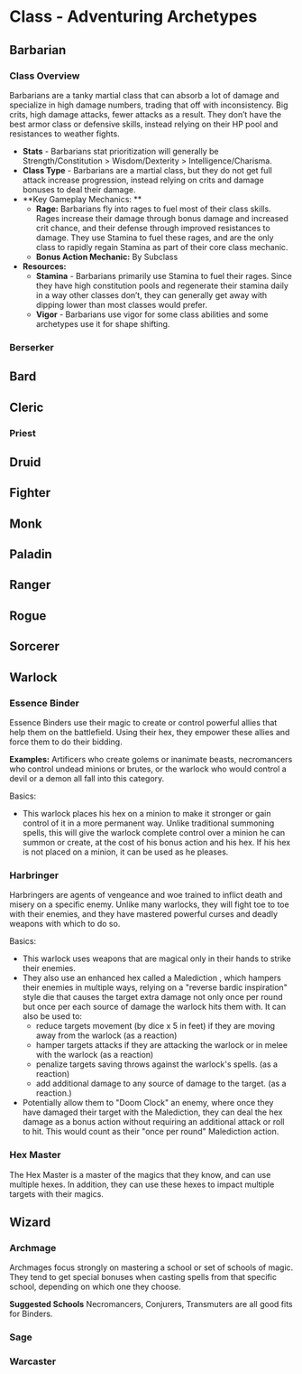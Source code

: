 # Class - Adventuring Archetypes

## Barbarian

### Class Overview

Barbarians are a tanky martial class that can absorb a lot of damage and specialize in high damage numbers, trading that off with inconsistency. Big crits, high damage attacks, fewer attacks as a result. They don’t have the best armor class or defensive skills, instead relying on their HP pool and resistances to weather fights.

- **Stats** - Barbarians stat prioritization will generally be Strength/Constitution > Wisdom/Dexterity > Intelligence/Charisma. 
- **Class Type** - Barbarians are a martial class, but they do not get full attack increase progression, instead relying on crits and damage bonuses to deal their damage. 
- **Key Gameplay Mechanics: **
    - **Rage:** Barbarians fly into rages to fuel most of their class skills. Rages increase their damage through bonus damage and increased crit chance, and their defense through improved resistances to damage. They use Stamina to fuel these rages, and are the only class to rapidly regain Stamina as part of their core class mechanic.
    - **Bonus Action Mechanic:** By Subclass 
- **Resources:**
    - **Stamina** - Barbarians primarily use Stamina to fuel their rages. Since they have high constitution pools and regenerate their stamina daily in a way other classes don’t, they can generally get away with dipping lower than most classes would prefer.
    - **Vigor** - Barbarians use vigor for some class abilities and some archetypes use it for shape shifting.



### Berserker 

###

## Bard

## Cleric



### Priest


## Druid

## Fighter

## Monk

## Paladin

## Ranger

## Rogue

## Sorcerer

## Warlock

### Essence Binder
Essence Binders use their magic to create or control powerful allies that help them on the battlefield. Using their hex, they empower these allies and force them to do their bidding.

**Examples:** Artificers who create golems or inanimate beasts, necromancers who control undead minions or brutes, or the warlock who would control a devil or a demon all fall into this category. 

Basics:

- This warlock places his hex on a minion to make it stronger or gain control of it in a more permanent way. Unlike traditional summoning spells, this will give the warlock complete control over a minion he can summon or create, at the cost of his bonus action and his hex. If his hex is not placed on a minion, it can be used as he pleases.

### Harbringer

Harbringers are agents of vengeance and woe trained to inflict death and misery on a specific enemy. Unlike many warlocks, they will fight toe to toe with their enemies, and they have mastered powerful curses and deadly weapons with which to do so.

Basics:

- This warlock uses weapons that are magical only in their hands to strike their enemies.
- They also use an enhanced hex called a Malediction , which hampers their enemies in multiple ways, relying on a "reverse bardic inspiration" style die that causes the target extra damage not only once per round but once per each source of damage the warlock hits them with. It can also be used to:
    - reduce targets movement (by dice x 5 in feet) if they are moving away from the warlock (as a reaction)
    - hamper targets attacks if they are attacking the warlock or in melee with the warlock (as a reaction)
    - penalize targets saving throws against the warlock's spells. (as a reaction)
    - add additional damage to any source of damage to the target. (as a reaction.)
- Potentially allow them to "Doom Clock" an enemy, where once they have damaged their target with the Malediction, they can deal the hex damage as a bonus action without requiring an additional attack or roll to hit. This would count as their "once per round" Malediction action. 

### Hex Master

The Hex Master is a master of the magics that they know, and can use multiple hexes. In addition, they can use these hexes to impact multiple targets with their magics.

## Wizard

### Archmage
Archmages focus strongly on mastering a school or set of schools of magic. They tend to get special bonuses when casting spells from that specific school, depending on which one they choose.  

**Suggested Schools** Necromancers, Conjurers, Transmuters are all good fits for Binders.

### Sage

### Warcaster

